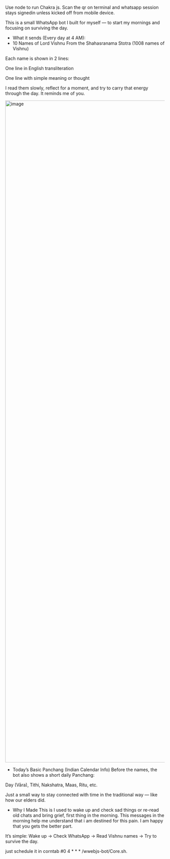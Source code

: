 Use node to run Chakra js. Scan the qr on terminal and whatsapp session stays signedin unless kicked off from mobile device. 

This is a small WhatsApp bot I built for myself — to start my mornings and focusing on surviving the day. 

* What it sends (Every day at 4 AM):
* 10 Names of Lord Vishnu
From the Shahasranama Stotra (1008 names of Vishnu)

Each name is shown in 2 lines:

One line in English transliteration

One line with simple meaning or thought

I read them slowly, reflect for a moment, and try to carry that energy through the day. It reminds me of you. 

<img width="540" height="2085" alt="image" src="https://github.com/user-attachments/assets/62353f46-ff90-484f-a801-e8d11e4dd556" />



* Today’s Basic Panchang (Indian Calendar Info)
Before the names, the bot also shows a short daily Panchang:

Day (Vāra), Tithi, Nakshatra, Maas, Ritu, etc.

Just a small way to stay connected with time in the traditional way — like how our elders did.

*  Why I Made This is 
I used to wake up and check sad things or re-read old chats and bring grief,  first thing in the morning.
This messages in the morning help me understand that i am destined for this pain. I am happy that you gets the better part.

It’s simple:
Wake up → Check WhatsApp → Read Vishnu names → Try to survive the day. 

just schedule it in corntab #0 4 * * * /wwebjs-bot/Core.sh.
